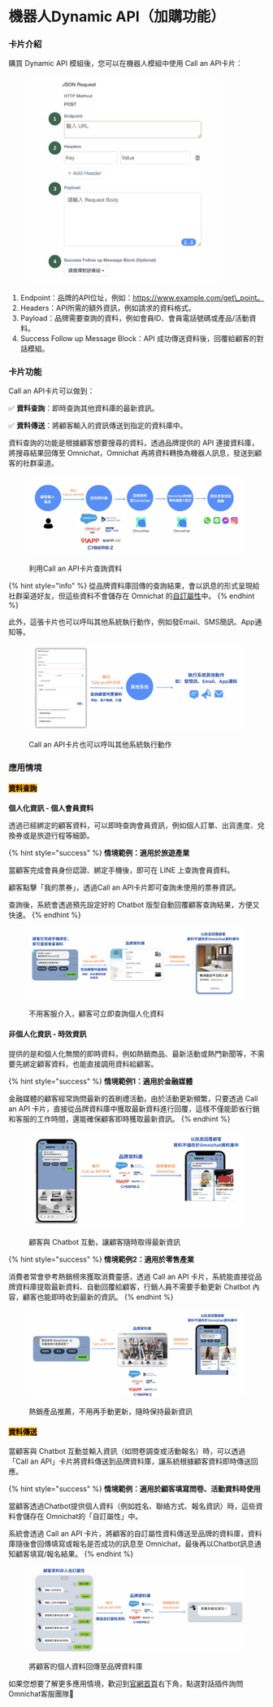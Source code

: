 # 機器人Dynamic API（加購功能）

### 卡片介紹

購買 Dynamic API 模組後，您可以在機器人模組中使用 Call an API卡片：

<div align="left"><figure><img src="../../../.gitbook/assets/卡片說明.png" alt="" width="375"><figcaption></figcaption></figure></div>

1. Endpoint：品牌的API位址，例如：https://www.example.com/get\_point。
2. Headers：API所需的額外資訊，例如請求的資料格式。
3. Payload：品牌需要查詢的資料，例如會員ID、會員電話號碼或產品/活動資料。
4. Success Follow up Message Block：API 成功傳送資料後，回覆給顧客的對話模組。

### 卡片功能

Call an API卡片可以做到：

✅ **資料查詢**：即時查詢其他資料庫的最新資訊。

✅ **資料傳送**：將顧客輸入的資訊傳送到指定的資料庫中。

資料查詢的功能是根據顧客想要搜尋的資料，透過品牌提供的 API 連接資料庫，將搜尋結果回傳至 Omnichat，Omnichat 再將資料轉換為機器人訊息，發送到顧客的社群渠道。

<figure><img src="../../../.gitbook/assets/call an api功能.png" alt=""><figcaption><p>利用Call an API卡片查詢資料</p></figcaption></figure>

{% hint style="info" %}
從品牌資料庫回傳的查詢結果，會以訊息的形式呈現給社群渠道好友，但這些資料不會儲存在 Omnichat 的[自訂屬性](https://docs.omnichat.ai/features/she-qun-ke-hu-zi-liao-ping-tai/zi-ding-shu-xing-jia-gou-gong-neng)中。
{% endhint %}

此外，這張卡片也可以呼叫其他系統執行動作，例如發Email、SMS簡訊、App通知等。

<figure><img src="../../../.gitbook/assets/call an api其他系統執行動作.png" alt=""><figcaption><p>Call an API卡片也可以呼叫其他系統執行動作</p></figcaption></figure>

### 應用情境

#### <mark style="background-color:orange;">資料查詢</mark>

**個人化資訊 - 個人會員資料**

透過已經綁定的顧客資料，可以即時查詢會員資訊，例如個人訂單、出貨進度、兌換券或是旅遊行程等細節。

{% hint style="success" %}
**情境範例：適用於旅遊產業**

當顧客完成會員身份認證、綁定手機後，即可在 LINE 上查詢會員資料。

顧客點擊「我的票券」，透過Call an API卡片即可查詢未使用的票券資訊。

查詢後，系統會透過預先設定好的 Chatbot 版型自動回覆顧客查詢結果，方便又快速。
{% endhint %}

<figure><img src="../../../.gitbook/assets/旅遊票券.png" alt=""><figcaption><p>不用客服介入，顧客可立即查詢個人化資料</p></figcaption></figure>

#### 非個人化資訊 - 時效資訊

提供的是和個人化無關的即時資料，例如熱銷商品、最新活動或熱門新聞等，不需要先綁定顧客資料，也能直接調用資料給顧客。

{% hint style="success" %}
**情境範例1：適用於金融媒體**

金融媒體的顧客經常詢問最新的首刷禮活動，由於活動更新頻繁，只要透過 Call an API 卡片，直接從品牌資料庫中獲取最新資料進行回覆，這樣不僅能節省行銷和客服的工作時間，還能確保顧客即時獲取最新資訊。
{% endhint %}

<figure><img src="../../../.gitbook/assets/金融媒體情境.png" alt=""><figcaption><p>顧客與 Chatbot 互動，讓顧客隨時取得最新資訊</p></figcaption></figure>

{% hint style="success" %}
**情境範例2：適用於零售產業**

消費者常會參考熱銷榜來獲取消費靈感，透過 Call an API 卡片，系統能直接從品牌資料庫提取最新資料、自動回覆給顧客，行銷人員不需要手動更新 Chatbot 內容，顧客也能即時收到最新的資訊。
{% endhint %}

<figure><img src="../../../.gitbook/assets/零售產業.png" alt=""><figcaption><p>熱銷產品推薦，不用再手動更新，隨時保持最新資訊</p></figcaption></figure>

#### <mark style="background-color:orange;">資料傳送</mark>

當顧客與 Chatbot 互動並輸入資訊（如問卷調查或活動報名）時，可以透過「Call an API」卡片將資料傳送到品牌資料庫，讓系統根據顧客資料即時傳送回應。

{% hint style="success" %}
**情境範例：適用於顧客填寫問卷、活動資料時使用**

當顧客透過Chatbot提供個人資料（例如姓名、聯絡方式、報名資訊）時，這些資料會儲存在 Omnichat的「自訂屬性」中。

系統會透過 Call an API 卡片，將顧客的自訂屬性資料傳送至品牌的資料庫，資料庫隨後會回傳填寫或報名是否成功的訊息至 Omnichat，最後再以Chatbot訊息通知顧客填寫/報名結果。
{% endhint %}

<figure><img src="../../../.gitbook/assets/問卷回傳資料.png" alt=""><figcaption><p>將顧客的個人資料回傳至品牌資料庫</p></figcaption></figure>

如果您想要了解更多應用情境，歡迎到[官網首頁](https://www.omnichat.ai/tw/)右下角，點選對話插件詢問Omnichat客服團隊🙌
